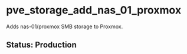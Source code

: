# pve_storage_add_nas_01_proxmox

Adds nas-01/proxmox SMB storage to Proxmox.

## Status: Production

